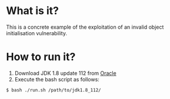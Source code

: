 # What is it?

This is a concrete example of the exploitation of an invalid object initialisation vulnerability.

# How to run it?

1. Download JDK 1.8 update 112 from [Oracle](https://www.oracle.com/technetwork/java/javase/downloads/java-archive-javase8-2177648.html)
2. Execute the bash script as follows:

```bash
$ bash ./run.sh /path/to/jdk1.8_112/
```
